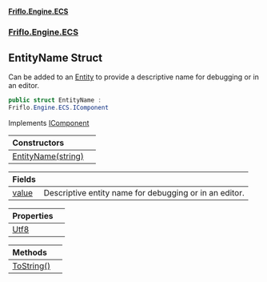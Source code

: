 #### [Friflo.Engine.ECS](index.md#'index')
### [Friflo.Engine.ECS](Friflo.Engine.ECS.md#'Friflo.Engine.ECS')

## EntityName Struct

Can be added to an [Entity](Entity.md#'Friflo.Engine.ECS.Entity') to provide a descriptive name for debugging or in an editor.

```csharp
public struct EntityName :
Friflo.Engine.ECS.IComponent
```

Implements [IComponent](IComponent.md#'Friflo.Engine.ECS.IComponent')

| Constructors | |
| :--- | :--- |
| [EntityName(string)](EntityName.EntityName(string).md#'Friflo.Engine.ECS.EntityName.EntityName(string)') | |

| Fields | |
| :--- | :--- |
| [value](EntityName.value.md#'Friflo.Engine.ECS.EntityName.value') | Descriptive entity name for debugging or in an editor. |

| Properties | |
| :--- | :--- |
| [Utf8](EntityName.Utf8.md#'Friflo.Engine.ECS.EntityName.Utf8') | |

| Methods | |
| :--- | :--- |
| [ToString()](EntityName.ToString().md#'Friflo.Engine.ECS.EntityName.ToString()') | |
